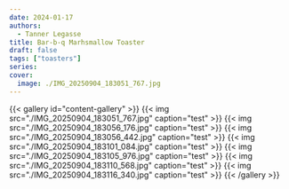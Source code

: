 ```yaml
---
date: 2024-01-17
authors:
  - Tanner Legasse
title: Bar-b-q Marhsmallow Toaster
draft: false
tags: ["toasters"]
series: 
cover:
  image: ./IMG_20250904_183051_767.jpg
---
```


{{< gallery id="content-gallery" >}}
  {{< img src="./IMG_20250904_183051_767.jpg" caption="test" >}}
  {{< img src="./IMG_20250904_183056_176.jpg" caption="test" >}}
  {{< img src="./IMG_20250904_183056_442.jpg" caption="test" >}}
  {{< img src="./IMG_20250904_183101_084.jpg" caption="test" >}}
  {{< img src="./IMG_20250904_183105_976.jpg" caption="test" >}}
  {{< img src="./IMG_20250904_183110_568.jpg" caption="test" >}}
  {{< img src="./IMG_20250904_183116_340.jpg" caption="test" >}}
{{< /gallery >}}
